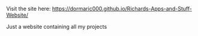 Visit the site here: https://dormaric000.github.io/Richards-Apps-and-Stuff-Website/

Just a website containing all my projects

